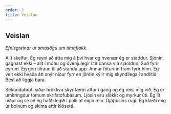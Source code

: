 ```yaml
---
order: 2
title: Veislan
---
```


## Veislan

*Efnisgreinar úr smásögu um tímaflakk.*

Allt skelfur. Ég reyni að átta mig á því hvar og hvenær ég er staddur. Sjónin gagnast ekki – allt í móðu og óvenjulegir litir dansa við sjáöldrin. Suð fyrir eyrum. Ég geri tilraun til að standa upp. Annar fóturinn fram fyrir hinn. Ég veit ekki hvaða átt snýr niður fyrr en jörðin kýlir mig skyndilega í andlitið. Best að liggja bara.

Sekúndubroti síðar hrökkva skynfærin aftur í gang og ég reisi mig við. Ég er umkringdur tómum skrifstofubásum. Ljósin eru slökkt og myrkur úti. Ég lít niður og sé að ég hafði legið í polli af eigin ælu. *Djöfulsins rugl.* Ég klæði mig úr bolnum og skima eftir klósetti.
